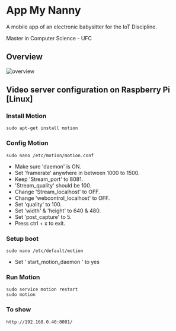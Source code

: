 # App My Nanny
A mobile app of an electronic babysitter for the IoT Discipline.

Master in Computer Science - UFC

## Overview

![overview](https://user-images.githubusercontent.com/23506996/144062063-baf98cac-7531-4581-9139-09d6e38f129f.png)


## Video server configuration on Raspberry Pi [Linux]

### Install Motion 

    sudo apt-get install motion
  
### Config Motion

    sudo nano /etc/motion/motion.conf
        
- Make sure 'daemon' is ON.
- Set 'framerate' anywhere in between 1000 to 1500.
- Keep 'Stream_port' to 8081.
- 'Stream_quality' should be 100.
- Change 'Stream_localhost' to OFF.
- Change 'webcontrol_localhost' to OFF.
- Set 'quality' to 100.
- Set 'width' & 'height' to 640 & 480.
- Set 'post_capture' to 5.
- Press ctrl + x to exit.

### Setup boot

    sudo nano /etc/default/motion

- Set ' start_motion_daemon ' to yes

### Run Motion

    sudo service motion restart
    sudo motion
    
### To show

    http://192.168.0.40:8081/

       
      

